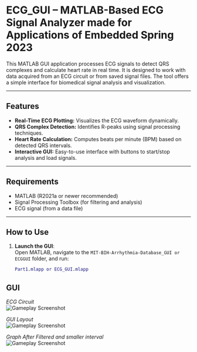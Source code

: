 # ECG_GUI – MATLAB-Based ECG Signal Analyzer made for Applications of Embedded Spring 2023

This MATLAB GUI application processes ECG signals to detect QRS complexes and calculate heart rate in real time. It is designed to work with data acquired from an ECG circuit or from saved signal files. The tool offers a simple interface for biomedical signal analysis and visualization.

---

## Features

- **Real-Time ECG Plotting:** Visualizes the ECG waveform dynamically.
- **QRS Complex Detection:** Identifies R-peaks using signal processing techniques.
- **Heart Rate Calculation:** Computes beats per minute (BPM) based on detected QRS intervals.
- **Interactive GUI:** Easy-to-use interface with buttons to start/stop analysis and load signals.

---

## Requirements

- MATLAB (R2021a or newer recommended)
- Signal Processing Toolbox (for filtering and analysis)
- ECG signal (from a data file)

---

## How to Use

1. **Launch the GUI**:  
   Open MATLAB, navigate to the `MIT-BIH-Arrhythmia-Database_GUI or ECGGUI` folder, and run:
   ```matlab
   Part1.mlapp or ECG_GUI.mlapp

 ## GUI
*ECG Circuit*  
![Gameplay Screenshot](ECG_Circuit.png)

*GUI Layout*  
![Gameplay Screenshot](ecg.png)

*Graph After Filtered and smaller interval*  
![Gameplay Screenshot](Filtered.png)

